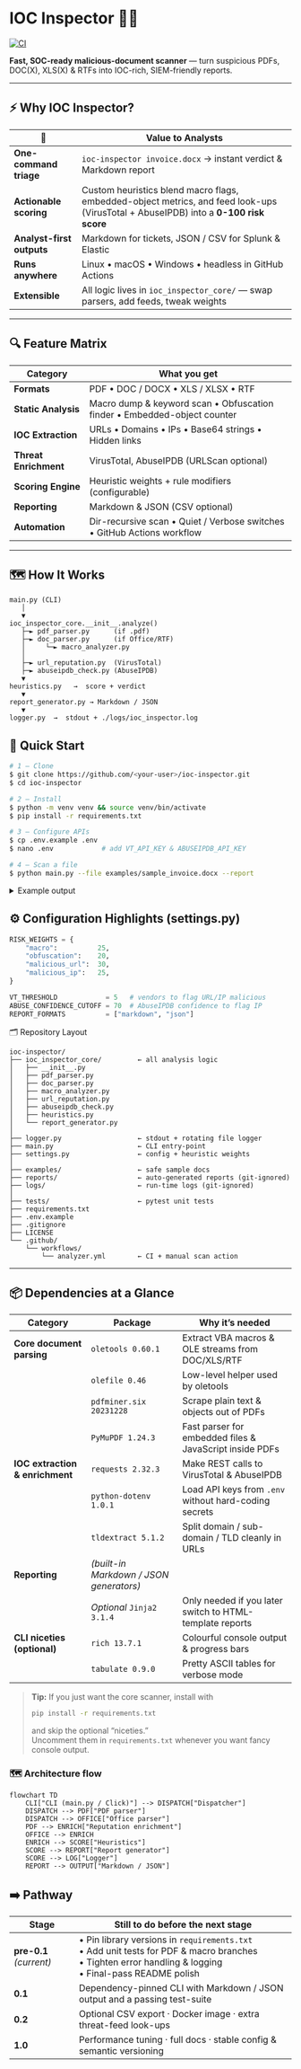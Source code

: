 # IOC Inspector 🕵️‍♂️
[![CI](https://github.com/PKHarsimran/IOC-Inspector/actions/workflows/ci.yml/badge.svg?branch=main)](https://github.com/PKHarsimran/IOC-Inspector/actions/workflows/ci.yml)

**Fast, SOC-ready malicious-document scanner** — turn suspicious PDFs, DOC(X), XLS(X) & RTFs into IOC-rich, SIEM-friendly reports.


---

## ⚡ Why IOC Inspector?

| 🔑  | Value to Analysts |
|-----|------------------|
| **One-command triage** | `ioc-inspector invoice.docx` → instant verdict & Markdown report |
| **Actionable scoring** | Custom heuristics blend macro flags, embedded-object metrics, and feed look-ups (VirusTotal + AbuseIPDB) into a **0-100 risk score** |
| **Analyst-first outputs** | Markdown for tickets, JSON / CSV for Splunk & Elastic |
| **Runs anywhere** | Linux • macOS • Windows • headless in GitHub Actions |
| **Extensible** | All logic lives in `ioc_inspector_core/` — swap parsers, add feeds, tweak weights |

---

## 🔍 Feature Matrix

| Category            | What you get                                                                    |
|---------------------|---------------------------------------------------------------------------------|
| **Formats**         | PDF • DOC / DOCX • XLS / XLSX • RTF                                             |
| **Static Analysis** | Macro dump & keyword scan • Obfuscation finder • Embedded-object counter        |
| **IOC Extraction**  | URLs • Domains • IPs • Base64 strings • Hidden links                            |
| **Threat Enrichment** | VirusTotal, AbuseIPDB (URLScan optional)                                      |
| **Scoring Engine**  | Heuristic weights + rule modifiers (configurable)                               |
| **Reporting**       | Markdown & JSON (CSV optional)                                                  |
| **Automation**      | Dir-recursive scan • Quiet / Verbose switches • GitHub Actions workflow         |

---

## 🗺️  How It Works

```text
main.py (CLI)
   │
   ▼
ioc_inspector_core.__init__.analyze()
   ├─► pdf_parser.py      (if .pdf)
   ├─► doc_parser.py      (if Office/RTF)
   │     └─► macro_analyzer.py
   │
   ├─► url_reputation.py  (VirusTotal)
   ├─► abuseipdb_check.py (AbuseIPDB)
   ▼
heuristics.py   →  score + verdict
   ▼
report_generator.py → Markdown / JSON
   ▼
logger.py  →  stdout + ./logs/ioc_inspector.log
```

## 🚀 Quick Start
```bash
# 1 – Clone
$ git clone https://github.com/<your-user>/ioc-inspector.git
$ cd ioc-inspector

# 2 – Install
$ python -m venv venv && source venv/bin/activate
$ pip install -r requirements.txt

# 3 – Configure APIs
$ cp .env.example .env
$ nano .env            # add VT_API_KEY & ABUSEIPDB_API_KEY

# 4 – Scan a file
$ python main.py --file examples/sample_invoice.docx --report
```

<details> <summary>Example output</summary>
examples/sample_invoice.docx: score=45 verdict=suspicious
See reports/sample_invoice_report.md for full IOC tables.
</details>

## ⚙️ Configuration Highlights (settings.py)
```python
RISK_WEIGHTS = {
    "macro":          25,
    "obfuscation":    20,
    "malicious_url":  30,
    "malicious_ip":   25,
}

VT_THRESHOLD            = 5   # vendors to flag URL/IP malicious
ABUSE_CONFIDENCE_CUTOFF = 70  # AbuseIPDB confidence to flag IP
REPORT_FORMATS          = ["markdown", "json"]
```

🗂️ Repository Layout
```text
ioc-inspector/
├── ioc_inspector_core/         ← all analysis logic
│   ├── __init__.py
│   ├── pdf_parser.py
│   ├── doc_parser.py
│   ├── macro_analyzer.py
│   ├── url_reputation.py
│   ├── abuseipdb_check.py
│   ├── heuristics.py
│   └── report_generator.py
│
├── logger.py                   ← stdout + rotating file logger
├── main.py                     ← CLI entry-point
├── settings.py                 ← config + heuristic weights
│
├── examples/                   ← safe sample docs
├── reports/                    ← auto-generated reports (git-ignored)
├── logs/                       ← run-time logs (git-ignored)
│
├── tests/                      ← pytest unit tests
├── requirements.txt
├── .env.example
├── .gitignore
├── LICENSE
└── .github/
    └── workflows/
        └── analyzer.yml        ← CI + manual scan action
```
---

## 📦 Dependencies at a Glance

| Category | Package | Why it’s needed |
|----------|---------|-----------------|
| **Core document parsing** | `oletools 0.60.1` | Extract VBA macros & OLE streams from DOC/XLS/RTF |
| | `olefile 0.46` | Low-level helper used by oletools |
| | `pdfminer.six 20231228` | Scrape plain text & objects out of PDFs |
| | `PyMuPDF 1.24.3` | Fast parser for embedded files & JavaScript inside PDFs |
| **IOC extraction & enrichment** | `requests 2.32.3` | Make REST calls to VirusTotal & AbuseIPDB |
| | `python-dotenv 1.0.1` | Load API keys from `.env` without hard-coding secrets |
| | `tldextract 5.1.2` | Split domain / sub-domain / TLD cleanly in URLs |
| **Reporting** | *(built-in Markdown / JSON generators)* | |
| | *Optional* `Jinja2 3.1.4` | Only needed if you later switch to HTML-template reports |
| **CLI niceties (optional)** | `rich 13.7.1` | Colourful console output & progress bars |
| | `tabulate 0.9.0` | Pretty ASCII tables for verbose mode |

> **Tip:** If you just want the core scanner, install with  
> ```bash
> pip install -r requirements.txt
> ```  
> and skip the optional “niceties.”  
> Uncomment them in `requirements.txt` whenever you want fancy console output.

### 🗺️ Architecture flow

```mermaid
flowchart TD
    CLI["CLI (main.py / Click)"] --> DISPATCH["Dispatcher"]
    DISPATCH --> PDF["PDF parser"]
    DISPATCH --> OFFICE["Office parser"]
    PDF --> ENRICH["Reputation enrichment"]
    OFFICE --> ENRICH
    ENRICH --> SCORE["Heuristics"]
    SCORE --> REPORT["Report generator"]
    SCORE --> LOG["Logger"]
    REPORT --> OUTPUT["Markdown / JSON"]
```


## ➡️ Pathway

| Stage        | Still to do before the next stage |
|--------------|-----------------------------------|
| **pre-0.1** *(current)* | • Pin library versions in `requirements.txt`<br>• Add unit tests for PDF & macro branches<br>• Tighten error handling & logging<br>• Final-pass README polish |
| **0.1**      | Dependency-pinned CLI with Markdown / JSON output and a passing test-suite |
| **0.2**      | Optional CSV export · Docker image · extra threat-feed look-ups |
| **1.0**      | Performance tuning · full docs · stable config & semantic versioning |
